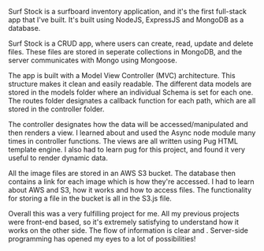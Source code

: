 Surf Stock is a surfboard inventory application, and it's the first full-stack app that I've built. It's built using NodeJS, ExpressJS and MongoDB as a database.

Surf Stock is a CRUD app, where users can create, read, update and delete files. These files are stored in seperate collections in MongoDB, and the server communicates with Mongo using Mongoose.

The app is built with a Model View Controller (MVC) architecture. This structure makes it clean and easily readable. The different data models are stored in the models folder where an individual Schema is set for each one. The routes folder designates a callback function for each path, which are all stored in the controller folder.

The controller designates how the data will be accessed/manipulated and then renders a view. I learned about and used the Async node module many times in controller functions. The views are all written using Pug HTML template engine. I also had to learn pug for this project, and found it very useful to render dynamic data.

All the image files are stored in an AWS S3 bucket. The database then contains a link for each image which is how they're accessed. I had to learn about AWS and S3, how it works and how to access files. The functionality for storing a file in the bucket is all in the S3.js file.

Overall this was a very fulfilling project for me. All my previous projects were front-end based, so it's extremely satisfying to understand how it works on the other side. The flow of information is clear and . Server-side programming has opened my eyes to a lot of possibilities!


